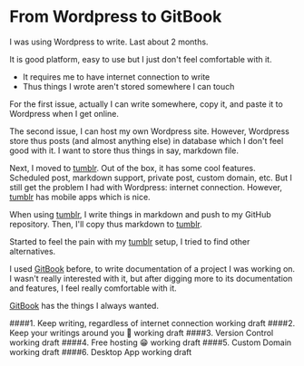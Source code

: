 # From Wordpress to GitBook

I was using Wordpress to write. Last about 2 months. 

It is good platform, easy to use but I just don't feel comfortable with it. 

- It requires me to have internet connection to write
- Thus things I wrote aren't stored somewhere I can touch

For the first issue, actually I can write somewhere, copy it, and paste it to Wordpress when I get online.

The second issue, I can host my own Wordpress site. However, Wordpress store thus posts (and almost anything else) in database which I don't feel good with it. I want to store thus things in say, markdown file.

Next, I moved to [tumblr](http://tumblr.com). Out of the box, it has some cool features. Scheduled post, markdown support, private post, custom domain, etc. But I still get the problem I had with Wordpress: internet connection. However, [tumblr](http://tumblr.com) has mobile apps which is nice.

When using [tumblr](http://tumblr.com), I write things in markdown and push to my GitHub repository. Then, I'll copy thus markdown to [tumblr](http://tumblr.com). 

Started to feel the pain with my [tumblr](http://tumblr.com) setup, I tried to find other alternatives. 

I used [GitBook](https://www.gitbook.com) before, to write documentation of a project I was working on. I wasn't really interested with it, but after digging more to its documentation and features, I feel really comfortable with it.

[GitBook](https://www.gitbook.com) has the things I always wanted.

####1. Keep writing, regardless of internet connection
working draft
####2. Keep your writings around you 💼
working draft
####3. Version Control
working draft
####4. Free hosting 😁
working draft
####5. Custom Domain
working draft
####6. Desktop App
working draft